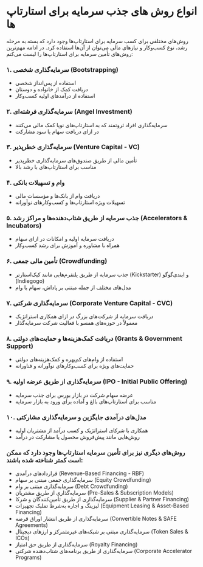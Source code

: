 # انواع روش های جذب سرمایه برای استارتاپ ها
روش‌های مختلفی برای کسب سرمایه برای استارتاپ‌ها وجود دارد که بسته به مرحله رشد، نوع کسب‌وکار و نیازهای مالی می‌توان از آن‌ها استفاده کرد. در ادامه مهم‌ترین روش‌های تأمین سرمایه برای استارتاپ‌ها را لیست می‌کنم:

### ۱. سرمایه‌گذاری شخصی (Bootstrapping)
- استفاده از پس‌انداز شخصی
- دریافت کمک از خانواده و دوستان
- استفاده از درآمدهای اولیه کسب‌وکار

### ۲. سرمایه‌گذاری فرشته‌ای (Angel Investment)
- سرمایه‌گذاری افراد ثروتمند که به استارتاپ‌های نوپا کمک مالی می‌کنند
- در ازای دریافت سهام یا سود مشارکت
  
### ۳. سرمایه‌گذاری خطرپذیر (Venture Capital - VC)
- تأمین مالی از طریق صندوق‌های سرمایه‌گذاری خطرپذیر
- مناسب برای استارتاپ‌های با رشد بالا

### ۴. وام و تسهیلات بانکی
- دریافت وام از بانک‌ها و مؤسسات مالی
- تسهیلات ویژه استارتاپ‌ها و کسب‌وکارهای نوآورانه

### ۵. جذب سرمایه از طریق شتاب‌دهنده‌ها و مراکز رشد (Accelerators & Incubators)
- دریافت سرمایه اولیه و امکانات در ازای سهام
- همراه با مشاوره و آموزش برای رشد کسب‌وکار

### ۶. تأمین مالی جمعی (Crowdfunding)
- جذب سرمایه از طریق پلتفرم‌هایی مانند کیک‌استارتر (Kickstarter) و ایندی‌گوگو (Indiegogo)
- مدل‌های مختلف از جمله مبتنی بر پاداش، سهام یا وام

### ۷. سرمایه‌گذاری شرکتی (Corporate Venture Capital - CVC)
- دریافت سرمایه از شرکت‌های بزرگ در ازای همکاری استراتژیک
- معمولاً در حوزه‌های همسو با فعالیت شرکت سرمایه‌گذار

### ۸. دریافت کمک‌هزینه‌ها و حمایت‌های دولتی (Grants & Government Support)
- استفاده از وام‌های کم‌بهره و کمک‌هزینه‌های دولتی
- حمایت‌های ویژه برای کسب‌وکارهای نوآورانه و فناورانه

### ۹. سرمایه‌گذاری از طریق عرضه اولیه (IPO - Initial Public Offering)
- عرضه سهام شرکت در بازار بورس برای جذب سرمایه
- مناسب برای استارتاپ‌های بالغ و آماده برای ورود به بازار سرمایه

### ۱۰. مدل‌های درآمدی جایگزین و سرمایه‌گذاری مشارکتی
- همکاری با شرکای استراتژیک و کسب درآمد از مشتریان اولیه
- روش‌هایی مانند پیش‌فروش محصول یا مشارکت در درآمد

### روش‌های دیگری نیز برای تأمین سرمایه استارتاپ‌ها وجود دارد که ممکن است کمتر شناخته شده باشند:

- قراردادهای درآمدی (Revenue-Based Financing - RBF)
- سرمایه‌گذاری جمعی مبتنی بر سهام (Equity Crowdfunding)
- سرمایه‌گذاری مبتنی بر وام (Debt Crowdfunding)
- سرمایه‌گذاری از طریق مشتریان (Pre-Sales & Subscription Models)
- سرمایه‌گذاری از طریق تأمین‌کنندگان و شرکا (Supplier & Partner Financing)
- لیزینگ و اجاره به‌شرط تملیک تجهیزات (Equipment Leasing & Asset-Based Financing)
- سرمایه‌گذاری از طریق انتشار اوراق قرضه (Convertible Notes & SAFE Agreements)
- سرمایه‌گذاری مبتنی بر شبکه‌های غیرمتمرکز و ارزهای دیجیتال (Token Sales & ICOs)
- سرمایه‌گذاری از طریق حق امتیاز (Royalty Financing)
- سرمایه‌گذاری از طریق برنامه‌های شتاب‌دهنده شرکتی (Corporate Accelerator Programs)
